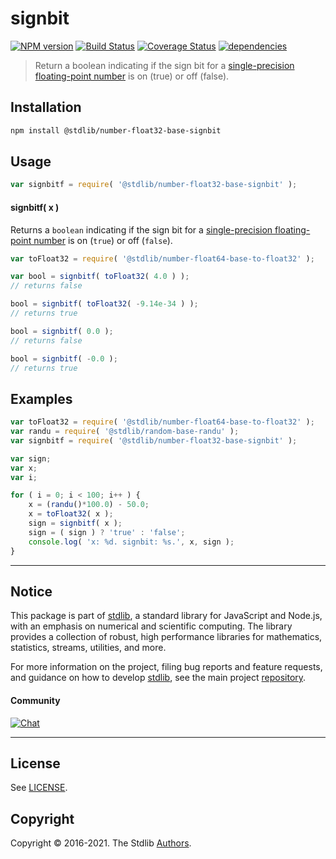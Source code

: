 <!--

@license Apache-2.0

Copyright (c) 2018 The Stdlib Authors.

Licensed under the Apache License, Version 2.0 (the "License");
you may not use this file except in compliance with the License.
You may obtain a copy of the License at

   http://www.apache.org/licenses/LICENSE-2.0

Unless required by applicable law or agreed to in writing, software
distributed under the License is distributed on an "AS IS" BASIS,
WITHOUT WARRANTIES OR CONDITIONS OF ANY KIND, either express or implied.
See the License for the specific language governing permissions and
limitations under the License.

-->

# signbit

[![NPM version][npm-image]][npm-url] [![Build Status][test-image]][test-url] [![Coverage Status][coverage-image]][coverage-url] [![dependencies][dependencies-image]][dependencies-url]

> Return a boolean indicating if the sign bit for a [single-precision floating-point number][ieee754] is on (true) or off (false).

<section class="installation">

## Installation

```bash
npm install @stdlib/number-float32-base-signbit
```

</section>

<section class="usage">

## Usage

```javascript
var signbitf = require( '@stdlib/number-float32-base-signbit' );
```

#### signbitf( x )

Returns a `boolean` indicating if the sign bit for a [single-precision floating-point number][ieee754] is on (`true`) or off (`false`).

```javascript
var toFloat32 = require( '@stdlib/number-float64-base-to-float32' );

var bool = signbitf( toFloat32( 4.0 ) );
// returns false

bool = signbitf( toFloat32( -9.14e-34 ) );
// returns true

bool = signbitf( 0.0 );
// returns false

bool = signbitf( -0.0 );
// returns true
```

</section>

<!-- /.usage -->

<section class="examples">

## Examples

<!-- eslint no-undef: "error" -->

```javascript
var toFloat32 = require( '@stdlib/number-float64-base-to-float32' );
var randu = require( '@stdlib/random-base-randu' );
var signbitf = require( '@stdlib/number-float32-base-signbit' );

var sign;
var x;
var i;

for ( i = 0; i < 100; i++ ) {
    x = (randu()*100.0) - 50.0;
    x = toFloat32( x );
    sign = signbitf( x );
    sign = ( sign ) ? 'true' : 'false';
    console.log( 'x: %d. signbit: %s.', x, sign );
}
```

</section>

<!-- /.examples -->


<section class="main-repo" >

* * *

## Notice

This package is part of [stdlib][stdlib], a standard library for JavaScript and Node.js, with an emphasis on numerical and scientific computing. The library provides a collection of robust, high performance libraries for mathematics, statistics, streams, utilities, and more.

For more information on the project, filing bug reports and feature requests, and guidance on how to develop [stdlib][stdlib], see the main project [repository][stdlib].

#### Community

[![Chat][chat-image]][chat-url]

---

## License

See [LICENSE][stdlib-license].


## Copyright

Copyright &copy; 2016-2021. The Stdlib [Authors][stdlib-authors].

</section>

<!-- /.stdlib -->

<!-- Section for all links. Make sure to keep an empty line after the `section` element and another before the `/section` close. -->

<section class="links">

[npm-image]: http://img.shields.io/npm/v/@stdlib/number-float32-base-signbit.svg
[npm-url]: https://npmjs.org/package/@stdlib/number-float32-base-signbit

[test-image]: https://github.com/stdlib-js/number-float32-base-signbit/actions/workflows/test.yml/badge.svg
[test-url]: https://github.com/stdlib-js/number-float32-base-signbit/actions/workflows/test.yml

[coverage-image]: https://img.shields.io/codecov/c/github/stdlib-js/number-float32-base-signbit/main.svg
[coverage-url]: https://codecov.io/github/stdlib-js/number-float32-base-signbit?branch=main

[dependencies-image]: https://img.shields.io/david/stdlib-js/number-float32-base-signbit.svg
[dependencies-url]: https://david-dm.org/stdlib-js/number-float32-base-signbit/main

[chat-image]: https://img.shields.io/gitter/room/stdlib-js/stdlib.svg
[chat-url]: https://gitter.im/stdlib-js/stdlib/

[stdlib]: https://github.com/stdlib-js/stdlib

[stdlib-authors]: https://github.com/stdlib-js/stdlib/graphs/contributors

[stdlib-license]: https://raw.githubusercontent.com/stdlib-js/number-float32-base-signbit/main/LICENSE

[ieee754]: https://en.wikipedia.org/wiki/IEEE_754-1985

</section>

<!-- /.links -->
